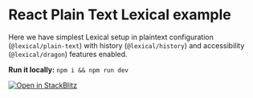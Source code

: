 # React Plain Text Lexical example

Here we have simplest Lexical setup in plaintext configuration (`@lexical/plain-text`) with history (`@lexical/history`) and accessibility (`@lexical/dragon`) features enabled.

**Run it locally:** `npm i && npm run dev`

[![Open in StackBlitz](https://developer.stackblitz.com/img/open_in_stackblitz.svg)](https://stackblitz.com/github/facebook/lexical/tree/main/examples/react-plain-text?file=src/main.tsx)
